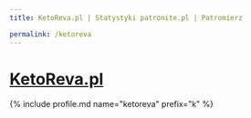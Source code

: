 ```yaml
---
title: KetoReva.pl | Statystyki patronite.pl | Patromierz

permalink: /ketoreva
---
```


# [KetoReva.pl](https://patronite.pl/ketoreva)

{% include profile.md name="ketoreva" prefix="k" %}
